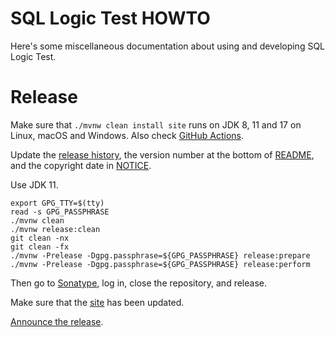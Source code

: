 <!--
{% comment %}
Copyright 2022 VMware, Inc.
SPDX-License-Identifier: MIT

Permission is hereby granted, free of charge, to any person obtaining a copy
of this software and associated documentation files (the "Software"), to deal
in the Software without restriction, including without limitation the rights
to use, copy, modify, merge, publish, distribute, sublicense, and/or sell
copies of the Software, and to permit persons to whom the Software is
furnished to do so, subject to the following conditions:

The above copyright notice and this permission notice shall be included in all
copies or substantial portions of the Software.

THE SOFTWARE IS PROVIDED "AS IS", WITHOUT WARRANTY OF ANY KIND, EXPRESS OR
IMPLIED, INCLUDING BUT NOT LIMITED TO THE WARRANTIES OF MERCHANTABILITY,
FITNESS FOR A PARTICULAR PURPOSE AND NONINFRINGEMENT. IN NO EVENT SHALL THE
AUTHORS OR COPYRIGHT HOLDERS BE LIABLE FOR ANY CLAIM, DAMAGES OR OTHER
LIABILITY, WHETHER IN AN ACTION OF CONTRACT, TORT OR OTHERWISE, ARISING FROM,
OUT OF OR IN CONNECTION WITH THE SOFTWARE OR THE USE OR OTHER DEALINGS IN THE
SOFTWARE.
{% endcomment %}
-->
# SQL Logic Test HOWTO

Here's some miscellaneous documentation about using and developing SQL Logic Test.

# Release

Make sure that `./mvnw clean install site` runs on JDK 8, 11 and 17
on Linux, macOS and Windows.
Also check [GitHub Actions](https://github.com/hydromatic/sql-logic-test/actions?query=branch%3Amain).

Update the [release history](HISTORY.md),
the version number at the bottom of [README](README.md),
and the copyright date in [NOTICE](NOTICE).

Use JDK 11.

```
export GPG_TTY=$(tty)
read -s GPG_PASSPHRASE
./mvnw clean
./mvnw release:clean
git clean -nx
git clean -fx
./mvnw -Prelease -Dgpg.passphrase=${GPG_PASSPHRASE} release:prepare
./mvnw -Prelease -Dgpg.passphrase=${GPG_PASSPHRASE} release:perform
```

Then go to [Sonatype](https://oss.sonatype.org/#stagingRepositories),
log in, close the repository, and release.

Make sure that the [site](http://www.hydromatic.net/sql-logic-test/) has been updated.

[Announce the release](https://twitter.com/julianhyde/status/622842100736856064).
